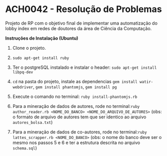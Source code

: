 ACH0042 - Resolução de Problemas
=======

Projeto de RP com o objetivo final de implementar uma automatização do lobby index em redes de doutores da área de Ciência da Computação.

**Instruções de Instalação (Ubuntu)**

1. Clone o projeto.

2. `sudo apt-get install ruby`

3. Ter o postgreSQL instalado e instalar o header: `sudo apt-get install libpq-dev`

3. `cd` na pasta do projeto, instale as dependencias `gem install watir-webdriver`, `gem install phantomjs`, `gem install pg`

4. Execute o comando no terminal: `ruby install-phantomjs.rb`

5. Para a mineração de dados de autores, rode no terminal:`ruby author_reader.rb <NOME_DO_BANCO> <NOME_DO_ARQUIVO_DE_AUTORES>` (obs: o formato de arquivo de autores tem que ser identico ao arquivo `autores_bolsa.txt`)

6. Para a mineração de dados de co-autores, rode no terminal:`ruby lattes_scrapper.rb <NOME_DO_BANCO>` (obs: o nome do banco deve ser o mesmo nos passos 5 e 6 e ter a estrutura descrita no arquivo `schema.sql`)
